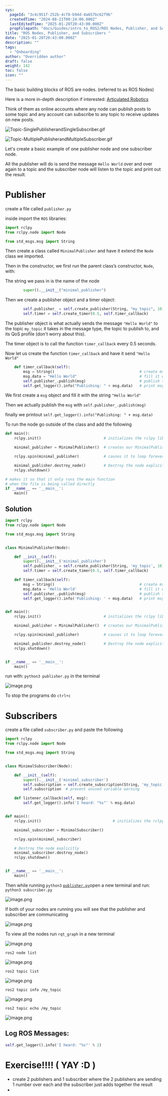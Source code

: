 ```yaml
---
sys:
  pageId: "3c4c951f-252b-4cf8-b94d-4a657bc62f9b"
  createdTime: "2024-08-21T00:24:00.000Z"
  lastEditedTime: "2025-01-28T20:43:00.000Z"
  propFilepath: "docs/Guides/intro_to_ROS2/ROS Nodes, Publisher, and Subscribers .md"
title: "ROS Nodes, Publisher, and Subscribers "
date: "2025-01-28T20:43:00.000Z"
description: ""
tags:
  - "Onboarding"
author: "Overridden author"
draft: false
weight: 142
toc: false
icon: ""
---
```


The basic building blocks of ROS are nodes. (referred to as ROS Nodes)

Here is a more in-depth description if interested: [Articulated Robotics](https://articulatedrobotics.xyz/tutorials/ready-for-ros/ros-overview#2-nodes)

Think of them as online accounts where any node can publish posts to some topic and any account can subscribe to any topic to receive updates on new posts.

![Topic-SinglePublisherandSingleSubscriber.gif](https://docs.ros.org/en/humble/_images/Topic-SinglePublisherandSingleSubscriber.gif)

![Topic-MultiplePublisherandMultipleSubscriber.gif](https://docs.ros.org/en/humble/_images/Topic-MultiplePublisherandMultipleSubscriber.gif)

Let's create a basic example of one publisher node and one subscriber node.

All the publisher will do is send the message `Hello World` over and over again to a topic and the subscriber node will listen to the topic and print out the result.

# Publisher

create a file called `publisher.py` 

inside import the `ROS` libraries:

```python
import rclpy
from rclpy.node import Node

from std_msgs.msg import String
```

Then create a class called `MinimalPublisher` and have it extend the `Node` class we imported.

Then in the constructor, we first run the parent class’s constructor, `Node`, with:

The string we pass in is the name of the node

```python
        super().__init__("minimal_publisher")
```

Then we create a publisher object and a timer object:

```python
        self.publisher_ = self.create_publisher(String, "my_topic", 10)
        self.timer = self.create_timer(0.5, self.timer_callback)
```

The publisher object is what actually sends the message `"Hello World"` to the topic `my_topic` it takes in the message type, the topic to publish to, and its QoS profile (don't worry about this).

The timer object is to call the function `timer_callback` every 0.5 seconds.

Now let us create the function `timer_callback` and have it send `"Hello World"`

```python
    def timer_callback(self):
        msg = String()                                      # create msg object
        msg.data = "Hello World"                            # fill it with data
        self.publisher_.publish(msg)                        # publish the message
        self.get_logger().info("Publishing: " + msg.data)   # print msg
```

We first create a `msg` object and fill it with the string `"Hello World"`

Then we actually publish the `msg` with `self.publisher_.publish(msg)`

finally we printout `self.get_logger().info("Publishing: " + msg.data)`

To run the node go outside of the class and add the following

```python
def main():
    rclpy.init()                            # initializes the rclpy library

    minimal_publisher = MinimalPublisher()  # creates our MinimalPublisher object

    rclpy.spin(minimal_publisher)           # causes it to loop forever

    minimal_publisher.destroy_node()        # Destroy the node explicitly
    rclpy.shutdown()

# makes it so that it only runs the main function
# when the file is being called directly
if __name__ == '__main__': 
    main()
```

## Solution

```python
import rclpy
from rclpy.node import Node

from std_msgs.msg import String


class MinimalPublisher(Node):

    def __init__(self):
        super().__init__('minimal_publisher')
        self.publisher_ = self.create_publisher(String, 'my_topic', 10)
        self.timer = self.create_timer(0.5, self.timer_callback)

    def timer_callback(self):
        msg = String()                                      # create msg object
        msg.data = 'Hello World'                            # fill it with data
        self.publisher_.publish(msg)                        # publish the message
        self.get_logger().info('Publishing: ' + msg.data)   # print msg


def main():
    rclpy.init()                            # initializes the rclpy library

    minimal_publisher = MinimalPublisher()  # creates our MinimalPublisher object

    rclpy.spin(minimal_publisher)           # causes it to loop forever

    minimal_publisher.destroy_node()        # Destroy the node explicitly
    rclpy.shutdown()


if __name__ == '__main__':
    main()
```

run with: `python3 publisher.py` in the terminal

![image.png](https://prod-files-secure.s3.us-west-2.amazonaws.com/d518164a-d88e-44d1-a4ee-3adb3bd8bce0/9214accb-ad5b-44f1-a31c-b3167c59138b/image.png?X-Amz-Algorithm=AWS4-HMAC-SHA256&X-Amz-Content-Sha256=UNSIGNED-PAYLOAD&X-Amz-Credential=ASIAZI2LB466SDWZMYVJ%2F20250504%2Fus-west-2%2Fs3%2Faws4_request&X-Amz-Date=20250504T200836Z&X-Amz-Expires=3600&X-Amz-Security-Token=IQoJb3JpZ2luX2VjEHEaCXVzLXdlc3QtMiJGMEQCIDfBAljown2TV0eHzPMb4F3sw97huPzUUdloEye9o8DMAiA5XSdDXcMtbbCK%2F94nYjzDDynsBfuAZXezhgN2pNp0sir%2FAwgaEAAaDDYzNzQyMzE4MzgwNSIMJq7y49DuSF1CSTbyKtwDTVRat13QUT5NBflChRx39lMgjSJX530s5bHOb3BWPwE0Y6Na%2BQaG2TWYDSqVAfIDwbhUn8FzfzNpMfT4p%2FRzZ4Nzvyp7iALtYaNawyfvk1Aw9f%2BXgYTm9Lmt%2BWrmfV8%2BDNSfNeUt%2BOYKL2E9ObxW%2FMSFj8tpikx43HX6bQTkI1h%2FdXF7qbZpfqycrGzkTGtWNQyqzhdRZTwS3GBYtsSkTM5njIdWoa2%2B9%2B69njYprziP21YYLxyzPpUYZItGdNLhYt%2B3IbiAM0ihyxdJ%2BEVM2LGEXPRiBQ3s7L6poxBsO7JXCd9gsqg1RL9xEbtjbNkf2CzUt%2BjKBYBo3PbxUIZN6e%2FftMgjMWDA6BQqbCZwylUyAVOfwN99%2B0e2U93iOFTfA%2Fz1ABQ5waW8tdA2xsaLn6dfb%2FPNgfr9J2b6RJJPnM1AV%2BAltijsGEOiIFbPBgG%2BITJixxeQdlrADCIAoAJ6%2B0IuzeqhkUf0ivSsDqM2NXODu5f6TE%2FwgKICij4qIFfCSFNJ8MahEKWmhzEXVbMJDvrnDtdW4%2BvbPAcoZlJHpdArQstRdnRJPyK15IlP2f3iUhOvWpGckK4VYmyUuoKCD2J6gxSOZNw%2BXDF90rNh4LI7EZmhv%2FgZHRFNYREw8rrewAY6pgHMZuM%2FBLvpqgdhMJrYBgfsOSvxkSYSP%2FIwpTUAvCKnStxJQhRCbdxpprNQ%2BFWQ%2Fr2J6VYRI0Pjn5%2FDx8lyhdl7PEUFQOUhyVLUdGEYoROY8K6arQ1OLGZGUXXcJrrvrKq4r9OerNe%2Bq4Bkpm11b4tQ8uPCWWUjLm3XTI8TDTJL4ynyaujcNgtVvFAt0oLGbMybsWVOxGA%2BtwplbtRnwg3vK1aMsgQl&X-Amz-Signature=c9c4c300ab824a6e42da1be1a43ff9a556da81b3d1104aea681da8993b4883ab&X-Amz-SignedHeaders=host&x-id=GetObject)

To stop the programs do `ctrl+c`

# Subscribers

create a file called `subscriber.py` and paste the following

```python
import rclpy
from rclpy.node import Node

from std_msgs.msg import String


class MinimalSubscriber(Node):

    def __init__(self):
        super().__init__('minimal_subscriber')
        self.subscription = self.create_subscription(String, 'my_topic', self.listener_callback, 10)
        self.subscription  # prevent unused variable warning

    def listener_callback(self, msg):
        self.get_logger().info('I heard: "%s"' % msg.data)


def main():
    rclpy.init()                                # initializes the rclpy library

    minimal_subscriber = MinimalSubscriber()

    rclpy.spin(minimal_subscriber)

    # Destroy the node explicitly
    minimal_subscriber.destroy_node()
    rclpy.shutdown()


if __name__ == '__main__':
    main()
```

Then while running `python3` [`publisher.py`](http://publisher.py/)open a new terminal and run: `python3 subscriber.py` 

![image.png](https://prod-files-secure.s3.us-west-2.amazonaws.com/d518164a-d88e-44d1-a4ee-3adb3bd8bce0/611fccf2-c738-4dbd-94e9-98f209092866/image.png?X-Amz-Algorithm=AWS4-HMAC-SHA256&X-Amz-Content-Sha256=UNSIGNED-PAYLOAD&X-Amz-Credential=ASIAZI2LB466SDWZMYVJ%2F20250504%2Fus-west-2%2Fs3%2Faws4_request&X-Amz-Date=20250504T200836Z&X-Amz-Expires=3600&X-Amz-Security-Token=IQoJb3JpZ2luX2VjEHEaCXVzLXdlc3QtMiJGMEQCIDfBAljown2TV0eHzPMb4F3sw97huPzUUdloEye9o8DMAiA5XSdDXcMtbbCK%2F94nYjzDDynsBfuAZXezhgN2pNp0sir%2FAwgaEAAaDDYzNzQyMzE4MzgwNSIMJq7y49DuSF1CSTbyKtwDTVRat13QUT5NBflChRx39lMgjSJX530s5bHOb3BWPwE0Y6Na%2BQaG2TWYDSqVAfIDwbhUn8FzfzNpMfT4p%2FRzZ4Nzvyp7iALtYaNawyfvk1Aw9f%2BXgYTm9Lmt%2BWrmfV8%2BDNSfNeUt%2BOYKL2E9ObxW%2FMSFj8tpikx43HX6bQTkI1h%2FdXF7qbZpfqycrGzkTGtWNQyqzhdRZTwS3GBYtsSkTM5njIdWoa2%2B9%2B69njYprziP21YYLxyzPpUYZItGdNLhYt%2B3IbiAM0ihyxdJ%2BEVM2LGEXPRiBQ3s7L6poxBsO7JXCd9gsqg1RL9xEbtjbNkf2CzUt%2BjKBYBo3PbxUIZN6e%2FftMgjMWDA6BQqbCZwylUyAVOfwN99%2B0e2U93iOFTfA%2Fz1ABQ5waW8tdA2xsaLn6dfb%2FPNgfr9J2b6RJJPnM1AV%2BAltijsGEOiIFbPBgG%2BITJixxeQdlrADCIAoAJ6%2B0IuzeqhkUf0ivSsDqM2NXODu5f6TE%2FwgKICij4qIFfCSFNJ8MahEKWmhzEXVbMJDvrnDtdW4%2BvbPAcoZlJHpdArQstRdnRJPyK15IlP2f3iUhOvWpGckK4VYmyUuoKCD2J6gxSOZNw%2BXDF90rNh4LI7EZmhv%2FgZHRFNYREw8rrewAY6pgHMZuM%2FBLvpqgdhMJrYBgfsOSvxkSYSP%2FIwpTUAvCKnStxJQhRCbdxpprNQ%2BFWQ%2Fr2J6VYRI0Pjn5%2FDx8lyhdl7PEUFQOUhyVLUdGEYoROY8K6arQ1OLGZGUXXcJrrvrKq4r9OerNe%2Bq4Bkpm11b4tQ8uPCWWUjLm3XTI8TDTJL4ynyaujcNgtVvFAt0oLGbMybsWVOxGA%2BtwplbtRnwg3vK1aMsgQl&X-Amz-Signature=45c70aca44361d03a9182d247b2e47bb88eab01f322bb19b93d002cb7cf54bfd&X-Amz-SignedHeaders=host&x-id=GetObject)

If both of your nodes are running you will see that the publisher and subscriber are communicating

![image.png](https://prod-files-secure.s3.us-west-2.amazonaws.com/d518164a-d88e-44d1-a4ee-3adb3bd8bce0/eea428b5-1cf0-43bb-a30b-81cbaf6c5c78/image.png?X-Amz-Algorithm=AWS4-HMAC-SHA256&X-Amz-Content-Sha256=UNSIGNED-PAYLOAD&X-Amz-Credential=ASIAZI2LB466SDWZMYVJ%2F20250504%2Fus-west-2%2Fs3%2Faws4_request&X-Amz-Date=20250504T200836Z&X-Amz-Expires=3600&X-Amz-Security-Token=IQoJb3JpZ2luX2VjEHEaCXVzLXdlc3QtMiJGMEQCIDfBAljown2TV0eHzPMb4F3sw97huPzUUdloEye9o8DMAiA5XSdDXcMtbbCK%2F94nYjzDDynsBfuAZXezhgN2pNp0sir%2FAwgaEAAaDDYzNzQyMzE4MzgwNSIMJq7y49DuSF1CSTbyKtwDTVRat13QUT5NBflChRx39lMgjSJX530s5bHOb3BWPwE0Y6Na%2BQaG2TWYDSqVAfIDwbhUn8FzfzNpMfT4p%2FRzZ4Nzvyp7iALtYaNawyfvk1Aw9f%2BXgYTm9Lmt%2BWrmfV8%2BDNSfNeUt%2BOYKL2E9ObxW%2FMSFj8tpikx43HX6bQTkI1h%2FdXF7qbZpfqycrGzkTGtWNQyqzhdRZTwS3GBYtsSkTM5njIdWoa2%2B9%2B69njYprziP21YYLxyzPpUYZItGdNLhYt%2B3IbiAM0ihyxdJ%2BEVM2LGEXPRiBQ3s7L6poxBsO7JXCd9gsqg1RL9xEbtjbNkf2CzUt%2BjKBYBo3PbxUIZN6e%2FftMgjMWDA6BQqbCZwylUyAVOfwN99%2B0e2U93iOFTfA%2Fz1ABQ5waW8tdA2xsaLn6dfb%2FPNgfr9J2b6RJJPnM1AV%2BAltijsGEOiIFbPBgG%2BITJixxeQdlrADCIAoAJ6%2B0IuzeqhkUf0ivSsDqM2NXODu5f6TE%2FwgKICij4qIFfCSFNJ8MahEKWmhzEXVbMJDvrnDtdW4%2BvbPAcoZlJHpdArQstRdnRJPyK15IlP2f3iUhOvWpGckK4VYmyUuoKCD2J6gxSOZNw%2BXDF90rNh4LI7EZmhv%2FgZHRFNYREw8rrewAY6pgHMZuM%2FBLvpqgdhMJrYBgfsOSvxkSYSP%2FIwpTUAvCKnStxJQhRCbdxpprNQ%2BFWQ%2Fr2J6VYRI0Pjn5%2FDx8lyhdl7PEUFQOUhyVLUdGEYoROY8K6arQ1OLGZGUXXcJrrvrKq4r9OerNe%2Bq4Bkpm11b4tQ8uPCWWUjLm3XTI8TDTJL4ynyaujcNgtVvFAt0oLGbMybsWVOxGA%2BtwplbtRnwg3vK1aMsgQl&X-Amz-Signature=19b9de8e6351d6231541858c878d1f29bc60beb427f5c6c7604258c4c84806a5&X-Amz-SignedHeaders=host&x-id=GetObject)

To view all the nodes run `rqt_graph` in a new terminal

![image.png](https://prod-files-secure.s3.us-west-2.amazonaws.com/d518164a-d88e-44d1-a4ee-3adb3bd8bce0/1d98e964-4318-4d62-b5c4-8c8f78368598/image.png?X-Amz-Algorithm=AWS4-HMAC-SHA256&X-Amz-Content-Sha256=UNSIGNED-PAYLOAD&X-Amz-Credential=ASIAZI2LB466SDWZMYVJ%2F20250504%2Fus-west-2%2Fs3%2Faws4_request&X-Amz-Date=20250504T200836Z&X-Amz-Expires=3600&X-Amz-Security-Token=IQoJb3JpZ2luX2VjEHEaCXVzLXdlc3QtMiJGMEQCIDfBAljown2TV0eHzPMb4F3sw97huPzUUdloEye9o8DMAiA5XSdDXcMtbbCK%2F94nYjzDDynsBfuAZXezhgN2pNp0sir%2FAwgaEAAaDDYzNzQyMzE4MzgwNSIMJq7y49DuSF1CSTbyKtwDTVRat13QUT5NBflChRx39lMgjSJX530s5bHOb3BWPwE0Y6Na%2BQaG2TWYDSqVAfIDwbhUn8FzfzNpMfT4p%2FRzZ4Nzvyp7iALtYaNawyfvk1Aw9f%2BXgYTm9Lmt%2BWrmfV8%2BDNSfNeUt%2BOYKL2E9ObxW%2FMSFj8tpikx43HX6bQTkI1h%2FdXF7qbZpfqycrGzkTGtWNQyqzhdRZTwS3GBYtsSkTM5njIdWoa2%2B9%2B69njYprziP21YYLxyzPpUYZItGdNLhYt%2B3IbiAM0ihyxdJ%2BEVM2LGEXPRiBQ3s7L6poxBsO7JXCd9gsqg1RL9xEbtjbNkf2CzUt%2BjKBYBo3PbxUIZN6e%2FftMgjMWDA6BQqbCZwylUyAVOfwN99%2B0e2U93iOFTfA%2Fz1ABQ5waW8tdA2xsaLn6dfb%2FPNgfr9J2b6RJJPnM1AV%2BAltijsGEOiIFbPBgG%2BITJixxeQdlrADCIAoAJ6%2B0IuzeqhkUf0ivSsDqM2NXODu5f6TE%2FwgKICij4qIFfCSFNJ8MahEKWmhzEXVbMJDvrnDtdW4%2BvbPAcoZlJHpdArQstRdnRJPyK15IlP2f3iUhOvWpGckK4VYmyUuoKCD2J6gxSOZNw%2BXDF90rNh4LI7EZmhv%2FgZHRFNYREw8rrewAY6pgHMZuM%2FBLvpqgdhMJrYBgfsOSvxkSYSP%2FIwpTUAvCKnStxJQhRCbdxpprNQ%2BFWQ%2Fr2J6VYRI0Pjn5%2FDx8lyhdl7PEUFQOUhyVLUdGEYoROY8K6arQ1OLGZGUXXcJrrvrKq4r9OerNe%2Bq4Bkpm11b4tQ8uPCWWUjLm3XTI8TDTJL4ynyaujcNgtVvFAt0oLGbMybsWVOxGA%2BtwplbtRnwg3vK1aMsgQl&X-Amz-Signature=e6375b7f08e79533e3f20c23bc041c8f9ec17d918930209d690dfc6d4c15f642&X-Amz-SignedHeaders=host&x-id=GetObject)

`ros2 node list`

![image.png](https://prod-files-secure.s3.us-west-2.amazonaws.com/d518164a-d88e-44d1-a4ee-3adb3bd8bce0/680ac8cf-e6d9-4164-9ece-5b9a6fccffee/image.png?X-Amz-Algorithm=AWS4-HMAC-SHA256&X-Amz-Content-Sha256=UNSIGNED-PAYLOAD&X-Amz-Credential=ASIAZI2LB466SDWZMYVJ%2F20250504%2Fus-west-2%2Fs3%2Faws4_request&X-Amz-Date=20250504T200836Z&X-Amz-Expires=3600&X-Amz-Security-Token=IQoJb3JpZ2luX2VjEHEaCXVzLXdlc3QtMiJGMEQCIDfBAljown2TV0eHzPMb4F3sw97huPzUUdloEye9o8DMAiA5XSdDXcMtbbCK%2F94nYjzDDynsBfuAZXezhgN2pNp0sir%2FAwgaEAAaDDYzNzQyMzE4MzgwNSIMJq7y49DuSF1CSTbyKtwDTVRat13QUT5NBflChRx39lMgjSJX530s5bHOb3BWPwE0Y6Na%2BQaG2TWYDSqVAfIDwbhUn8FzfzNpMfT4p%2FRzZ4Nzvyp7iALtYaNawyfvk1Aw9f%2BXgYTm9Lmt%2BWrmfV8%2BDNSfNeUt%2BOYKL2E9ObxW%2FMSFj8tpikx43HX6bQTkI1h%2FdXF7qbZpfqycrGzkTGtWNQyqzhdRZTwS3GBYtsSkTM5njIdWoa2%2B9%2B69njYprziP21YYLxyzPpUYZItGdNLhYt%2B3IbiAM0ihyxdJ%2BEVM2LGEXPRiBQ3s7L6poxBsO7JXCd9gsqg1RL9xEbtjbNkf2CzUt%2BjKBYBo3PbxUIZN6e%2FftMgjMWDA6BQqbCZwylUyAVOfwN99%2B0e2U93iOFTfA%2Fz1ABQ5waW8tdA2xsaLn6dfb%2FPNgfr9J2b6RJJPnM1AV%2BAltijsGEOiIFbPBgG%2BITJixxeQdlrADCIAoAJ6%2B0IuzeqhkUf0ivSsDqM2NXODu5f6TE%2FwgKICij4qIFfCSFNJ8MahEKWmhzEXVbMJDvrnDtdW4%2BvbPAcoZlJHpdArQstRdnRJPyK15IlP2f3iUhOvWpGckK4VYmyUuoKCD2J6gxSOZNw%2BXDF90rNh4LI7EZmhv%2FgZHRFNYREw8rrewAY6pgHMZuM%2FBLvpqgdhMJrYBgfsOSvxkSYSP%2FIwpTUAvCKnStxJQhRCbdxpprNQ%2BFWQ%2Fr2J6VYRI0Pjn5%2FDx8lyhdl7PEUFQOUhyVLUdGEYoROY8K6arQ1OLGZGUXXcJrrvrKq4r9OerNe%2Bq4Bkpm11b4tQ8uPCWWUjLm3XTI8TDTJL4ynyaujcNgtVvFAt0oLGbMybsWVOxGA%2BtwplbtRnwg3vK1aMsgQl&X-Amz-Signature=c962d6e36e8728dabbd372ce19c4f49dc85009c6fda38b22438f0eff21cc691b&X-Amz-SignedHeaders=host&x-id=GetObject)

`ros2 topic list`

![image.png](https://prod-files-secure.s3.us-west-2.amazonaws.com/d518164a-d88e-44d1-a4ee-3adb3bd8bce0/eee2ebe1-27ef-4a4a-96fb-2ca54126fb29/image.png?X-Amz-Algorithm=AWS4-HMAC-SHA256&X-Amz-Content-Sha256=UNSIGNED-PAYLOAD&X-Amz-Credential=ASIAZI2LB466SDWZMYVJ%2F20250504%2Fus-west-2%2Fs3%2Faws4_request&X-Amz-Date=20250504T200836Z&X-Amz-Expires=3600&X-Amz-Security-Token=IQoJb3JpZ2luX2VjEHEaCXVzLXdlc3QtMiJGMEQCIDfBAljown2TV0eHzPMb4F3sw97huPzUUdloEye9o8DMAiA5XSdDXcMtbbCK%2F94nYjzDDynsBfuAZXezhgN2pNp0sir%2FAwgaEAAaDDYzNzQyMzE4MzgwNSIMJq7y49DuSF1CSTbyKtwDTVRat13QUT5NBflChRx39lMgjSJX530s5bHOb3BWPwE0Y6Na%2BQaG2TWYDSqVAfIDwbhUn8FzfzNpMfT4p%2FRzZ4Nzvyp7iALtYaNawyfvk1Aw9f%2BXgYTm9Lmt%2BWrmfV8%2BDNSfNeUt%2BOYKL2E9ObxW%2FMSFj8tpikx43HX6bQTkI1h%2FdXF7qbZpfqycrGzkTGtWNQyqzhdRZTwS3GBYtsSkTM5njIdWoa2%2B9%2B69njYprziP21YYLxyzPpUYZItGdNLhYt%2B3IbiAM0ihyxdJ%2BEVM2LGEXPRiBQ3s7L6poxBsO7JXCd9gsqg1RL9xEbtjbNkf2CzUt%2BjKBYBo3PbxUIZN6e%2FftMgjMWDA6BQqbCZwylUyAVOfwN99%2B0e2U93iOFTfA%2Fz1ABQ5waW8tdA2xsaLn6dfb%2FPNgfr9J2b6RJJPnM1AV%2BAltijsGEOiIFbPBgG%2BITJixxeQdlrADCIAoAJ6%2B0IuzeqhkUf0ivSsDqM2NXODu5f6TE%2FwgKICij4qIFfCSFNJ8MahEKWmhzEXVbMJDvrnDtdW4%2BvbPAcoZlJHpdArQstRdnRJPyK15IlP2f3iUhOvWpGckK4VYmyUuoKCD2J6gxSOZNw%2BXDF90rNh4LI7EZmhv%2FgZHRFNYREw8rrewAY6pgHMZuM%2FBLvpqgdhMJrYBgfsOSvxkSYSP%2FIwpTUAvCKnStxJQhRCbdxpprNQ%2BFWQ%2Fr2J6VYRI0Pjn5%2FDx8lyhdl7PEUFQOUhyVLUdGEYoROY8K6arQ1OLGZGUXXcJrrvrKq4r9OerNe%2Bq4Bkpm11b4tQ8uPCWWUjLm3XTI8TDTJL4ynyaujcNgtVvFAt0oLGbMybsWVOxGA%2BtwplbtRnwg3vK1aMsgQl&X-Amz-Signature=e2fc7cace0150701402d0840d1b37305fae4cd35b5f856b087fff64ca6db880b&X-Amz-SignedHeaders=host&x-id=GetObject)

`ros2 topic info /my_topic`

![image.png](https://prod-files-secure.s3.us-west-2.amazonaws.com/d518164a-d88e-44d1-a4ee-3adb3bd8bce0/6288ef12-cb9e-406f-b9eb-65feed3a9011/image.png?X-Amz-Algorithm=AWS4-HMAC-SHA256&X-Amz-Content-Sha256=UNSIGNED-PAYLOAD&X-Amz-Credential=ASIAZI2LB466SDWZMYVJ%2F20250504%2Fus-west-2%2Fs3%2Faws4_request&X-Amz-Date=20250504T200836Z&X-Amz-Expires=3600&X-Amz-Security-Token=IQoJb3JpZ2luX2VjEHEaCXVzLXdlc3QtMiJGMEQCIDfBAljown2TV0eHzPMb4F3sw97huPzUUdloEye9o8DMAiA5XSdDXcMtbbCK%2F94nYjzDDynsBfuAZXezhgN2pNp0sir%2FAwgaEAAaDDYzNzQyMzE4MzgwNSIMJq7y49DuSF1CSTbyKtwDTVRat13QUT5NBflChRx39lMgjSJX530s5bHOb3BWPwE0Y6Na%2BQaG2TWYDSqVAfIDwbhUn8FzfzNpMfT4p%2FRzZ4Nzvyp7iALtYaNawyfvk1Aw9f%2BXgYTm9Lmt%2BWrmfV8%2BDNSfNeUt%2BOYKL2E9ObxW%2FMSFj8tpikx43HX6bQTkI1h%2FdXF7qbZpfqycrGzkTGtWNQyqzhdRZTwS3GBYtsSkTM5njIdWoa2%2B9%2B69njYprziP21YYLxyzPpUYZItGdNLhYt%2B3IbiAM0ihyxdJ%2BEVM2LGEXPRiBQ3s7L6poxBsO7JXCd9gsqg1RL9xEbtjbNkf2CzUt%2BjKBYBo3PbxUIZN6e%2FftMgjMWDA6BQqbCZwylUyAVOfwN99%2B0e2U93iOFTfA%2Fz1ABQ5waW8tdA2xsaLn6dfb%2FPNgfr9J2b6RJJPnM1AV%2BAltijsGEOiIFbPBgG%2BITJixxeQdlrADCIAoAJ6%2B0IuzeqhkUf0ivSsDqM2NXODu5f6TE%2FwgKICij4qIFfCSFNJ8MahEKWmhzEXVbMJDvrnDtdW4%2BvbPAcoZlJHpdArQstRdnRJPyK15IlP2f3iUhOvWpGckK4VYmyUuoKCD2J6gxSOZNw%2BXDF90rNh4LI7EZmhv%2FgZHRFNYREw8rrewAY6pgHMZuM%2FBLvpqgdhMJrYBgfsOSvxkSYSP%2FIwpTUAvCKnStxJQhRCbdxpprNQ%2BFWQ%2Fr2J6VYRI0Pjn5%2FDx8lyhdl7PEUFQOUhyVLUdGEYoROY8K6arQ1OLGZGUXXcJrrvrKq4r9OerNe%2Bq4Bkpm11b4tQ8uPCWWUjLm3XTI8TDTJL4ynyaujcNgtVvFAt0oLGbMybsWVOxGA%2BtwplbtRnwg3vK1aMsgQl&X-Amz-Signature=0eec0db23de950dd203da7bc4246ab8b298461bb0478cba24eb614d3bcbe175d&X-Amz-SignedHeaders=host&x-id=GetObject)

`ros2 topic echo /my_topic`

![image.png](https://prod-files-secure.s3.us-west-2.amazonaws.com/d518164a-d88e-44d1-a4ee-3adb3bd8bce0/0a6fcb4d-422d-4a6c-a803-749ef4adf2c6/image.png?X-Amz-Algorithm=AWS4-HMAC-SHA256&X-Amz-Content-Sha256=UNSIGNED-PAYLOAD&X-Amz-Credential=ASIAZI2LB466SDWZMYVJ%2F20250504%2Fus-west-2%2Fs3%2Faws4_request&X-Amz-Date=20250504T200836Z&X-Amz-Expires=3600&X-Amz-Security-Token=IQoJb3JpZ2luX2VjEHEaCXVzLXdlc3QtMiJGMEQCIDfBAljown2TV0eHzPMb4F3sw97huPzUUdloEye9o8DMAiA5XSdDXcMtbbCK%2F94nYjzDDynsBfuAZXezhgN2pNp0sir%2FAwgaEAAaDDYzNzQyMzE4MzgwNSIMJq7y49DuSF1CSTbyKtwDTVRat13QUT5NBflChRx39lMgjSJX530s5bHOb3BWPwE0Y6Na%2BQaG2TWYDSqVAfIDwbhUn8FzfzNpMfT4p%2FRzZ4Nzvyp7iALtYaNawyfvk1Aw9f%2BXgYTm9Lmt%2BWrmfV8%2BDNSfNeUt%2BOYKL2E9ObxW%2FMSFj8tpikx43HX6bQTkI1h%2FdXF7qbZpfqycrGzkTGtWNQyqzhdRZTwS3GBYtsSkTM5njIdWoa2%2B9%2B69njYprziP21YYLxyzPpUYZItGdNLhYt%2B3IbiAM0ihyxdJ%2BEVM2LGEXPRiBQ3s7L6poxBsO7JXCd9gsqg1RL9xEbtjbNkf2CzUt%2BjKBYBo3PbxUIZN6e%2FftMgjMWDA6BQqbCZwylUyAVOfwN99%2B0e2U93iOFTfA%2Fz1ABQ5waW8tdA2xsaLn6dfb%2FPNgfr9J2b6RJJPnM1AV%2BAltijsGEOiIFbPBgG%2BITJixxeQdlrADCIAoAJ6%2B0IuzeqhkUf0ivSsDqM2NXODu5f6TE%2FwgKICij4qIFfCSFNJ8MahEKWmhzEXVbMJDvrnDtdW4%2BvbPAcoZlJHpdArQstRdnRJPyK15IlP2f3iUhOvWpGckK4VYmyUuoKCD2J6gxSOZNw%2BXDF90rNh4LI7EZmhv%2FgZHRFNYREw8rrewAY6pgHMZuM%2FBLvpqgdhMJrYBgfsOSvxkSYSP%2FIwpTUAvCKnStxJQhRCbdxpprNQ%2BFWQ%2Fr2J6VYRI0Pjn5%2FDx8lyhdl7PEUFQOUhyVLUdGEYoROY8K6arQ1OLGZGUXXcJrrvrKq4r9OerNe%2Bq4Bkpm11b4tQ8uPCWWUjLm3XTI8TDTJL4ynyaujcNgtVvFAt0oLGbMybsWVOxGA%2BtwplbtRnwg3vK1aMsgQl&X-Amz-Signature=f0349461af2612a015585aa45737feff34cee24e6a629984796c989fb802940e&X-Amz-SignedHeaders=host&x-id=GetObject)

## Log ROS Messages:

```python
self.get_logger().info('I heard: "%s"' % 2)
```

# Exercise!!!! ( YAY :D )

- create 2 publishers and 1 subscriber where the 2 publishers are sending 1 number over each and the subscriber just adds together the result
- 
